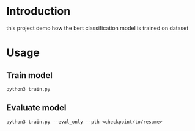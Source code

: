 # Introduction

this project demo how the bert classification model is trained on dataset

# Usage

## Train model

```shell
python3 train.py
```

## Evaluate model

```shell
python3 train.py --eval_only --pth <checkpoint/to/resume>
```

